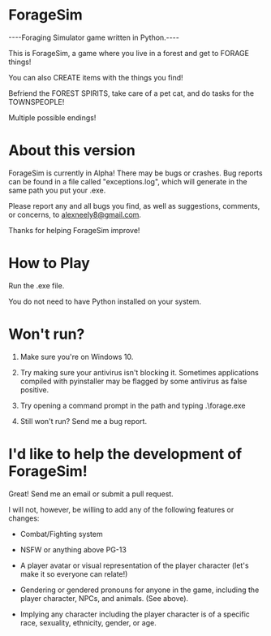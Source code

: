 # ForageSim
----Foraging Simulator game written in Python.----

This is ForageSim, a game where you live in a forest and get to FORAGE things!

You can also CREATE items with the things you find!

Befriend the FOREST SPIRITS, take care of a pet cat, and do tasks for the TOWNSPEOPLE!

Multiple possible endings!


# About this version
ForageSim is currently in Alpha! There may be bugs or crashes. Bug reports can be found in a file called "exceptions.log", which will generate in the same path you put your .exe.

Please report any and all bugs you find, as well as suggestions, comments, or concerns, to alexneely8@gmail.com. 

Thanks for helping ForageSim improve!


# How to Play
Run the .exe file.

You do not need to have Python installed on your system.


# Won't run?
1. Make sure you're on Windows 10.

2. Try making sure your antivirus isn't blocking it. Sometimes applications compiled with pyinstaller may be flagged by some antivirus as false positive.

3. Try opening a command prompt in the path and typing .\forage.exe

4. Still won't run? Send me a bug report.


# I'd like to help the development of ForageSim!
Great! Send me an email or submit a pull request.

I will not, however, be willing to add any of the following features or changes:
  - Combat/Fighting system
  
  - NSFW or anything above PG-13
  
  - A player avatar or visual representation of the player character (let's make it so everyone can relate!)
  
  - Gendering or gendered pronouns for anyone in the game, including the player character, NPCs, and animals. (See above).
  
  - Implying any character including the player character is of a specific race, sexuality, ethnicity, gender, or age. 
